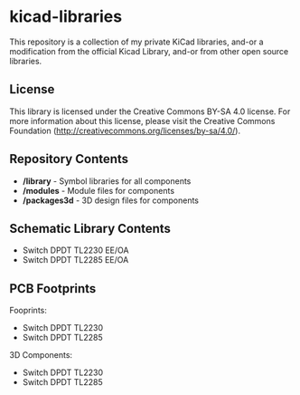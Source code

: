 # kicad-libraries

This repository is a collection of my private KiCad libraries, and-or a modification from the official
Kicad Library, and-or from other open source libraries.

## License

This library is licensed under the Creative Commons BY-SA 4.0 license. For more information about this license, please visit 
the Creative Commons Foundation (http://creativecommons.org/licenses/by-sa/4.0/).

## Repository Contents

* **/library** - Symbol libraries for all components 
* **/modules** - Module files for components
* **/packages3d** - 3D design files for components

## Schematic Library Contents

 * Switch DPDT TL2230 EE/OA
 * Switch DPDT TL2285 EE/OA

## PCB Footprints

Fooprints:

 * Switch DPDT TL2230
 * Switch DPDT TL2285

3D Components:

 * Switch DPDT TL2230
 * Switch DPDT TL2285
